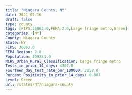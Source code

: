 ```yaml
---
title: "Niagara County, NY"
date: 2021-07-16
draft: false
type: county
tags: [FIPS:36063.0,FEMA:2.0,Large fringe metro,Green]
categories: [NY]
County: Niagara County
State: NY
FIPS: 36063.0
FEMA_Region: 2.0
Population: 209281.0
NCHS_Urban_Rural_Classification: Large fringe metro
Tests_in_prior_14_days: 4307.0
Fourteen_day_test_rate_per_100000: 2058.0
Percent_Positivity_in_prior_14_days: 0.007
Level: Green
url: /states/NY/niagara-county
---
```




